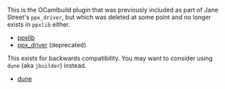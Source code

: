 This is the OCamlbuild plugin that was previously included as part of Jane
Street's `ppx_driver`, but which was deleted at some point and no longer exists
in `ppxlib` either.

- [ppxlib](https://github.com/ocaml-ppx/ppxlib)
- [ppx_driver](https://github.com/janestreet/ppx_driver) (deprecated)

This exists for backwards compatibility.  You may want to consider using `dune`
(aka `jbuilder`) instead.

- [dune](https://github.com/ocaml/dune)
